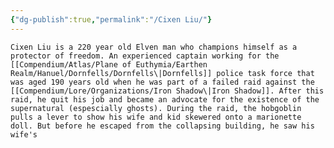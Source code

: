 ```yaml
---
{"dg-publish":true,"permalink":"/Cixen Liu/"}
---
```


	Cixen Liu is a 220 year old Elven man who champions himself as a protector of freedom. An experienced captain working for the [[Compendium/Atlas/Plane of Euthymia/Earthen Realm/Hanuel/Dornfells/Dornfells\|Dornfells]] police task force that was aged 190 years old when he was part of a failed raid against the [[Compendium/Lore/Organizations/Iron Shadow\|Iron Shadow]]. After this raid, he quit his job and became an advocate for the existence of the supernatural (espescially ghosts). During the raid, the hobgoblin pulls a lever to show his wife and kid skewered onto a marionette doll. But before he escaped from the collapsing building, he saw his wife's    


























